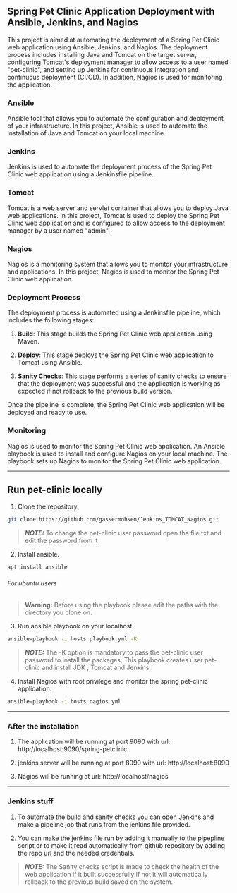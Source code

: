 ## Spring Pet Clinic Application Deployment with Ansible, Jenkins, and Nagios

This project is aimed at automating the deployment of a Spring Pet Clinic web application using Ansible, Jenkins, and Nagios. The deployment process includes installing Java and Tomcat on the target server, configuring Tomcat's deployment manager to allow access to a user named "pet-clinic", and setting up Jenkins for continuous integration and continuous deployment (CI/CD). In addition, Nagios is used for monitoring the application.

### Ansible

Ansible tool that allows you to automate the configuration and deployment of your infrastructure. In this project, Ansible is used to automate the installation of Java and Tomcat on your local machine.

### Jenkins

 Jenkins is used to automate the deployment process of the Spring Pet Clinic web application using a Jenkinsfile pipeline.

### Tomcat

Tomcat is a web server and servlet container that allows you to deploy Java web applications. In this project, Tomcat is used to deploy the Spring Pet Clinic web application and is configured to allow access to the deployment manager by a user named "admin".

### Nagios

Nagios is a monitoring system that allows you to monitor your infrastructure and applications. In this project, Nagios is used to monitor the Spring Pet Clinic web application.

### Deployment Process

The deployment process is automated using a Jenkinsfile pipeline, which includes the following stages:

1. **Build**: This stage builds the Spring Pet Clinic web application using Maven.


2. **Deploy**: This stage deploys the Spring Pet Clinic web application to Tomcat using Ansible.

3. **Sanity Checks**: This stage performs a series of sanity checks to ensure that the deployment was successful and the application is working as expected if not rollback to the previous build version.

Once the pipeline is complete, the Spring Pet Clinic web application will be deployed and ready to use.

### Monitoring

Nagios is used to monitor the Spring Pet Clinic web application. An Ansible playbook is used to install and configure Nagios on your local machine. The playbook sets up Nagios to monitor the Spring Pet Clinic web application.


---

## Run pet-clinic locally

1. Clone the repository.
```bash
git clone https://github.com/gassermohsen/Jenkins_TOMCAT_Nagios.git
```

> **_NOTE:_** To change the pet-clinic user password open the file.txt and edit the password from it 

2. Install ansible.
```bash
apt install ansible 
```
###### For ubuntu users 

> **Warning:** Before using the playbook please edit the paths with the directory you clone on.

3. Run ansible playbook on your localhost. 
```bash 
ansible-playbook -i hosts playbook.yml -K  
```

> **_NOTE:_** The -K option is mandatory to pass the pet-clinic user password to install the packages, This playbook creates user pet-clinic and install JDK , Tomcat and  Jenkins.


4. Install Nagios with root privilege and monitor the spring pet-clinic application.
```bash
ansible-playbook -i hosts nagios.yml 
```
---


### After the installation  

1. The application will be running at port 9090 with url: http://localhost:9090/spring-petclinic

2. jenkins server will be running at port 8090 with url: http://localhost:8090

3. Nagios will be running at url: http://localhost/nagios



---

### Jenkins stuff

1. To automate the build and sanity checks you can open Jenkins and make a pipeline job that runs from the jenkins file provided. 

2. You can make the jenkins file run by adding it manually to the pipepline script or to make it read automatically from github repository by adding the repo url and the needed credentials.


> **_NOTE:_** The Sanity checks script is made to check the health of the web application if it built successfully if not it will automatically rollback to the previous build saved on the system.
